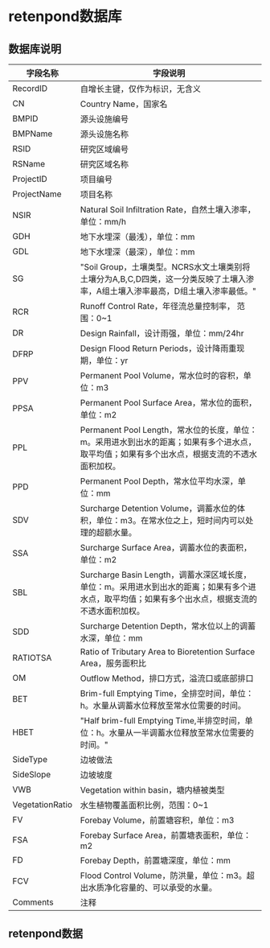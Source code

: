 # retenpond数据库

## 数据库说明

| 字段名称            | 字段说明                                                                                 |
|-----------------|--------------------------------------------------------------------------------------|
| RecordID        | 自增长主键，仅作为标识，无含义                                                                      |
| CN              | Country Name，国家名                                                                     |
| BMPID           | 源头设施编号                                                                               |
| BMPName         | 源头设施名称                                                                               |
| RSID            | 研究区域编号                                                                               |
| RSName          | 研究区域名称                                                                               |
| ProjectID       | 项目编号                                                                                 |
| ProjectName     | 项目名称                                                                                 |
| NSIR            | Natural Soil Infiltration Rate，自然土壤入渗率，单位：mm/h                                       |
| GDH             | 地下水埋深（最浅），单位：mm                                                                      |
| GDL             | 地下水埋深（最深），单位：mm                                                                      |
| SG              | "Soil Group，土壤类型。NCRS水文土壤类别将土壤分为A,B,C,D四类，这一分类反映了土壤入渗率，A组土壤入渗率最高，D组土壤入渗率最低。"         |
| RCR             | Runoff Control Rate，年径流总量控制率， 范围：0~1                                                 |
| DR              | Design Rainfall，设计雨强，单位：mm/24hr                                                      |
| DFRP            | Design Flood Return Periods，设计降雨重现期，单位：yr                                            |
| PPV             | Permanent Pool Volume，常水位时的容积，单位：m3                                                  |
| PPSA            | Permanent Pool Surface Area，常水位的面积，单位：m2                                             |
| PPL             | Permanent Pool Length，常水位的长度，单位：m。采用进水到出水的距离；如果有多个进水点，取平均值；如果有多个出水点，根据支流的不透水面积加权。    |
| PPD             | Permanent Pool Depth，常水位平均水深，单位：mm                                                   |
| SDV             | Surcharge Detention Volume，调蓄水位的体积，单位：m3。在常水位之上，短时间内可以处理的超额水量。                       |
| SSA             | Surcharge Surface Area，调蓄水位的表面积，单位：m2                                                |
| SBL             | Surcharge Basin Length，调蓄水深区域长度，单位：m。采用进水到出水的距离；如果有多个进水点，取平均值；如果有多个出水点，根据支流的不透水面积加权。 |
| SDD             | Surcharge Detention Depth，常水位以上的调蓄水深，单位：mm                                           |
| RATIOTSA        | Ratio of Tributary Area to Bioretention Surface Area，服务面积比                           |
| OM              | Outflow Method，排口方式，溢流口或底部排口                                                         |
| BET             | Brim\-full Emptying Time，全排空时间，单位：h。水量从调蓄水位释放至常水位需要的时间。                              |
| HBET            | "Half brim\-full Emptying Time,半排空时间，单位：h。水量从一半调蓄水位释放至常水位需要的时间。"                     |
| SideType        | 边坡做法                                                                                 |
| SideSlope       | 边坡坡度                                                                                 |
| VWB             | Vegetation within basin，塘内植被类型                                                       |
| VegetationRatio | 水生植物覆盖面积比例，范围：0~1                                                                    |
| FV              | Forebay Volume，前置塘容积，单位：m3                                                           |
| FSA             | Forebay Surface Area，前置塘表面积，单位：m2                                                    |
| FD              | Forebay Depth，前置塘深度，单位：mm                                                            |
| FCV             | Flood Control Volume，防洪量，单位：m3。超出水质净化容量的、可以承受的水量。                                    |
| Comments        | 注释                                                                                   |


## retenpond数据
